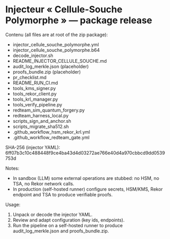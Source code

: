 Injecteur « Cellule-Souche Polymorphe » — package release
===========================================================

Contenu (all files are at root of the zip package):
- injector_cellule_souche_polymorphe.yml
- injector_cellule_souche_polymorphe.b64
- decode_injector.sh
- README_INJECTOR_CELLULE_SOUCHE.md
- audit_log_merkle.json (placeholder)
- proofs_bundle.zip (placeholder)
- pr_checklist.md
- README_RUN_CI.md
- tools_kms_signer.py
- tools_rekor_client.py
- tools_krl_manager.py
- tools_verify_pipeline.py
- redteam_sim_quantum_forgery.py
- redteam_harness_local.py
- scripts_sign_and_anchor.sh
- scripts_migrate_sha512.sh
- .github_workflow_hsm_rekor_krl.yml
- .github_workflow_redteam_gate.yml

SHA-256 (injector YAML):
6ff07b3c10c488448f9ce4ba43d4d03272ae766e40d4a970cbbcd9dd0539753d

Notes:
- In sandbox (LLM) some external operations are stubbed: no HSM, no TSA, no Rekor network calls.
- In production (self-hosted runner) configure secrets, HSM/KMS, Rekor endpoint and TSA to produce verifiable proofs.

Usage:
1. Unpack or decode the injector YAML.
2. Review and adapt configuration (key ids, endpoints).
3. Run the pipeline on a self-hosted runner to produce audit_log_merkle.json and proofs_bundle.zip.
